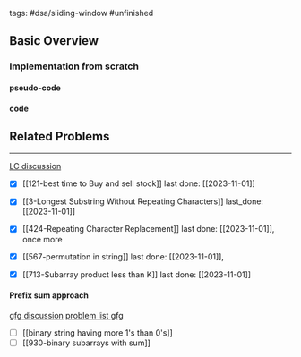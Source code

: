 tags: #dsa/sliding-window #unfinished 
## Basic Overview

### Implementation from scratch
#### pseudo-code

#### code

## Related Problems
---
[LC discussion](https://leetcode.com/problems/frequency-of-the-most-frequent-element/solutions/1175088/C++-Maximum-Sliding-Window-Cheatsheet-Template/)

- [x] [[121-best time to Buy and sell stock]] last done: [[2023-11-01]]
- [x] [[3-Longest Substring Without Repeating Characters]] last_done: [[2023-11-01]]
- [x] [[424-Repeating Character Replacement]] last done: [[2023-11-01]], once more
- [x] [[567-permutation in string]] last done: [[2023-11-01]], 
- [x] [[713-Subarray product less than K]] last done: [[2023-11-01]]



#### Prefix sum approach
[gfg discussion](https://www.geeksforgeeks.org/prefix-sum-array-implementation-applications-competitive-programming/)
[problem list gfg](https://practice.geeksforgeeks.org/explore?page=1&category=prefix-sum&sortBy=submissions)
- [ ] [[binary string having more 1's than 0's]]
- [ ] [[930-binary subarrays with sum]]